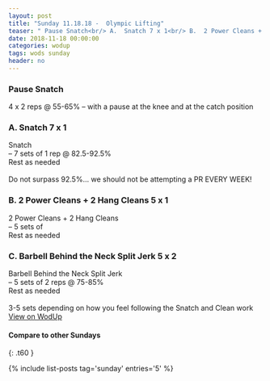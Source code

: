 ```yaml
---
layout: post
title: "Sunday 11.18.18 -  Olympic Lifting"
teaser: " Pause Snatch<br/> A.  Snatch 7 x 1<br/> B.  2 Power Cleans + 2 Hang Cleans 5 x 1<br/> C.  Barbell Behind the Neck Split Jerk 5 x 2"
date: 2018-11-18 00:00:00
categories: wodup
tags: wods sunday
header: no
---
```



<h3> Pause Snatch</h3>
4 x 2 reps @ 55-65% – with a pause at the knee and at the catch position<br/>
<h3>A.  Snatch 7 x 1</h3>
Snatch<br/>– 7 sets of 1 rep  @ 82.5-92.5%<br/>Rest as needed<br/><br/>Do not surpass 92.5%… we should not be attempting a PR EVERY WEEK!
<h3>B.  2 Power Cleans + 2 Hang Cleans 5 x 1</h3>
2 Power Cleans + 2 Hang Cleans<br/>– 5 sets of <br/>Rest as needed<br/>
<h3>C.  Barbell Behind the Neck Split Jerk 5 x 2</h3>
Barbell Behind the Neck Split Jerk<br/>– 5 sets of 2 reps  @ 75-85%<br/>Rest as needed<br/><br/>3-5 sets depending on how you feel following the Snatch and Clean work
<a href="https://www.wodup.com/gyms/asphodel/wods/10972" target="blank">View on WodUp</a>


#### Compare to other Sundays
{: .t60 }

{% include list-posts tag='sunday' entries='5' %}